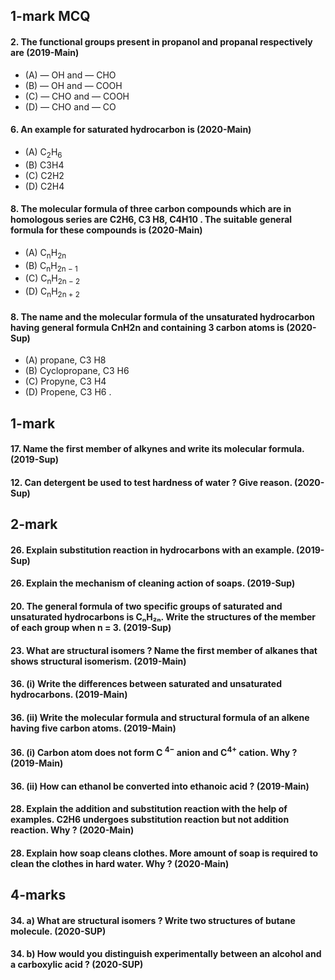 ## 1-mark MCQ
#### 2. The functional groups present in propanol and propanal respectively are (2019-Main)
 * (A) — OH and — CHO
 * (B) — OH and — COOH
 * (C) — CHO and — COOH
 * (D) — CHO and — CO
#### 6. An example for saturated hydrocarbon is (2020-Main)
  * (A) C<sub>2</sub>H<sub>6</sub>
  * (B) C3H4
  * (C) C2H2
  * (D) C2H4
#### 8. The molecular formula of three carbon compounds which are in homologous series are C2H6, C3 H8, C4H10 . The suitable general formula for these compounds is (2020-Main)
* (A) C<sub>n</sub>H<sub>2n</sub>
* (B) C<sub>n</sub>H<sub>2n − 1</sub>
* (C) C<sub>n</sub>H<sub>2n − 2</sub>
* (D) C<sub>n</sub>H<sub>2n + 2</sub>

#### 8. The name and the molecular formula of the unsaturated hydrocarbon having general formula CnH2n and containing 3 carbon atoms is (2020-Sup)
*  (A) propane, C3 H8
*  (B) Cyclopropane, C3 H6
*  (C) Propyne, C3 H4
*  (D) Propene, C3 H6 .

## 1-mark
#### 17. Name the first member of alkynes and write its molecular formula.  (2019-Sup)
#### 12. Can detergent be used to test hardness of water ? Give reason. (2020-Sup)

## 2-mark
#### 26. Explain substitution reaction in hydrocarbons with an example. (2019-Sup)
#### 26. Explain the mechanism of cleaning action of soaps. (2019-Sup)
#### 20. The general formula of two specific groups of saturated and unsaturated hydrocarbons is CₙH₂ₙ. Write the structures of the member of each group when n = 3. (2019-Sup)
#### 23. What are structural isomers ? Name the first member of alkanes that shows structural isomerism. (2019-Main)
#### 36. (i) Write the differences between saturated and unsaturated hydrocarbons. (2019-Main)
#### 36. (ii) Write the molecular formula and structural formula of an alkene having five carbon atoms. (2019-Main)
#### 36. (i) Carbon atom does not form C <sup>4−</sup> anion and C<sup>4+</sup> cation. Why ? (2019-Main)
#### 36. (ii) How can ethanol be converted into ethanoic acid ? (2019-Main)
#### 28. Explain the addition and substitution reaction with the help of examples. C2H6 undergoes substitution reaction but not addition reaction. Why ? (2020-Main)
#### 28. Explain how soap cleans clothes. More amount of soap is required to clean the clothes in hard water. Why ? (2020-Main)

## 4-marks
#### 34. a) What are structural isomers ? Write two structures of butane molecule. (2020-SUP)
#### 34. b) How would you distinguish experimentally between an alcohol and a carboxylic acid ? (2020-SUP)

